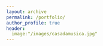 ```yaml
---
layout: archive
permalink: /portfolio/
author_profile: true
header:
  image:"/images/casadamusica.jpg"
---
```


